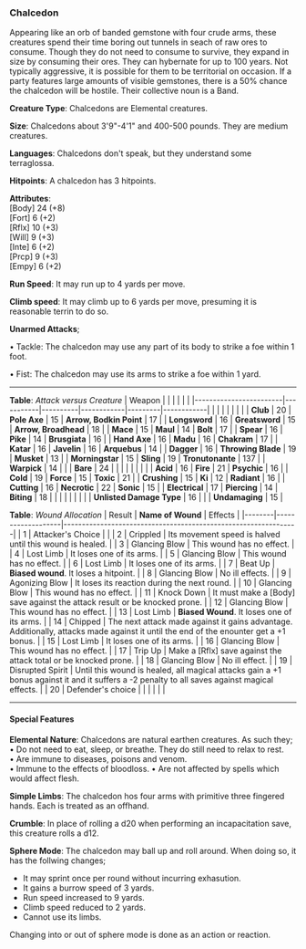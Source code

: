 ### Chalcedon
Appearing like an orb of banded gemstone with four crude arms, these creatures spend their time boring out tunnels in seach of raw ores to consume. Though they do not need to consume to survive, they expand in size by consuming their ores. They can hybernate for up to 100 years. Not typically aggressive, it is possible for them to be territorial on occasion. If a party features large amounts of visible gemstones, there is a 50% chance the chalcedon will be hostile. Their collective noun is a Band.

**Creature Type**: Chalcedons are Elemental creatures.

**Size**: Chalcedons about 3'9"-4'1" and 400-500 pounds. They are medium creatures.

**Languages**: Chalcedons don't speak, but they understand some terraglossa.

**Hitpoints**: A chalcedon has 3 hitpoints.

**Attributes**:  
[Body] 24 (+8)  
[Fort] 6  (+2)  
[Rflx] 10 (+3)  
[Will] 9  (+3)  
[Inte] 6  (+2)  
[Prcp] 9  (+3)  
[Empy] 6  (+2)  

**Run Speed**: It may run up to 4 yards per move.

**Climb speed**: It may climb up to 6 yards per move, presuming it is reasonable terrin to do so.

**Unarmed Attacks**;

 • Tackle: The chalcedon may use any part of its body to strike a foe within 1 foot.

 • Fist: The chalcedon may use its arms to strike a foe within 1 yard.

---------------------

**Table**: *Attack versus Creature*
| Weapon                 |          |            |         |            |         |
|------------------------|-----------|----------|------------|---------|------------|
|                        |          |            |         |            |         |
| **Club**                   | 20     | **Pole Axe**       | 15     | **Arrow, Bodkin Point**    | 17    |
| **Longsword**              | 16     | **Greatsword**     | 15     | **Arrow, Broadhead**       | 18    |
| **Mace**                   | 15     | **Maul**           | 14     | **Bolt** | 17    |
| **Spear**                  | 16     | **Pike**           | 14     | **Brusgiata** | 16     |
| **Hand Axe**               | 16     | **Madu**           | 16     | **Chakram** | 17    |
| **Katar**                  | 16     | **Javelin**        | 16     | **Arquebus** | 14    |
| **Dagger**                 | 16     | **Throwing Blade** | 19     | **Musket** | 13    |
| **Morningstar**            | 15     | **Sling**          | 19     | **Tronutonante** | 137    |
| **Warpick**                | 14     |                    |        | **Bare** |  24 |
|                        |           |          |            |         |            |
| **Acid**                   | 16     | **Fire**           | 21     | **Psychic** | 16     |
| **Cold**                   | 19     | **Force**          | 15     | **Toxic**  | 21     |
| **Crushing**               | 15     | **Ki**             | 12     | **Radiant** | 16     |
| **Cutting**                | 16     | **Necrotic**       | 22     | **Sonic** | 15    |
| **Electrical**             | 17     | **Piercing**       | 14     | **Biting** | 18    |
|                        |           |          |            |         |            |
| **Unlisted Damage Type** | 16 |               |                   | **Undamaging** | 15 |



**Table**: *Wound Allocation*
| Result | **Name of Wound** | Effects                                                        |
|--------|-------------------|----------------------------------------------------------------|
|   1    | Attacker's Choice |                                                                |
|   2    | Crippled          | Its movement speed is halved until this wound is healed.      |
|   3    | Glancing Blow     | This wound has no effect. |
|   4    | Lost Limb         | It loses one of its arms. |
|   5    | Glancing Blow     | This wound has no effect. |
|   6    | Lost Limb         | It loses one of its arms. |
|   7    | Beat Up           | **Biased wound**. It loses a hitpoint. |
|   8    | Glancing Blow     | No ill effects.                                     |
|   9    | Agonizing Blow    | It loses its reaction during the next round. |
|   10   | Glancing Blow     | This wound has no effect. |
|   11   | Knock Down        | It must make a [Body] save against the attack result or be knocked prone. |
|   12   | Glancing Blow     | This wound has no effect. |
|   13   | Lost Limb         | **Biased Wound**. It loses one of its arms. |
|   14   | Chipped           | The next attack made against it gains advantage. Additionally, attacks made against it until the end of the enounter get a +1 bonus. |
|   15   | Lost Limb         | It loses one of its arms. |
|   16   | Glancing Blow     | This wound has no effect. |
|   17   | Trip Up           | Make a [Rflx] save against the attack total or be knocked prone.                                  |
|   18   | Glancing Blow     | No ill effect. |
|   19   | Disrupted Spirit  | Until this wound is healed, all magical attacks gain a +1 bonus against it and it suffers a -2 penalty to all saves against magical effects. |
|   20   | Defender's choice |                                   |
|        |                                                |                                   |

---------------------

#### Special Features

**Elemental Nature**: Chalcedons are natural earthen creatures. As such they;  
 • Do not need to eat, sleep, or breathe. They do still need to relax to rest.  
 • Are immune to diseases, poisons and venom.  
 • Immune to the effects of bloodloss.
 • Are not affected by spells which would affect flesh.  

**Simple Limbs**: The chalcedon hos four arms with primitive three fingered hands. Each is treated as an offhand.

**Crumble**: In place of rolling a d20 when performing an incapacitation save, this creature rolls a d12.

**Sphere Mode**: The chalcedon may ball up and roll around. When doing so, it has the follwing changes;  
* It may sprint once per round without incurring exhasution.
* It gains a burrow speed of 3 yards.
* Run speed increased to 9 yards.
* Climb speed reduced to 2 yards.
* Cannot use its limbs.

Changing into or out of sphere mode is done as an action or reaction.
